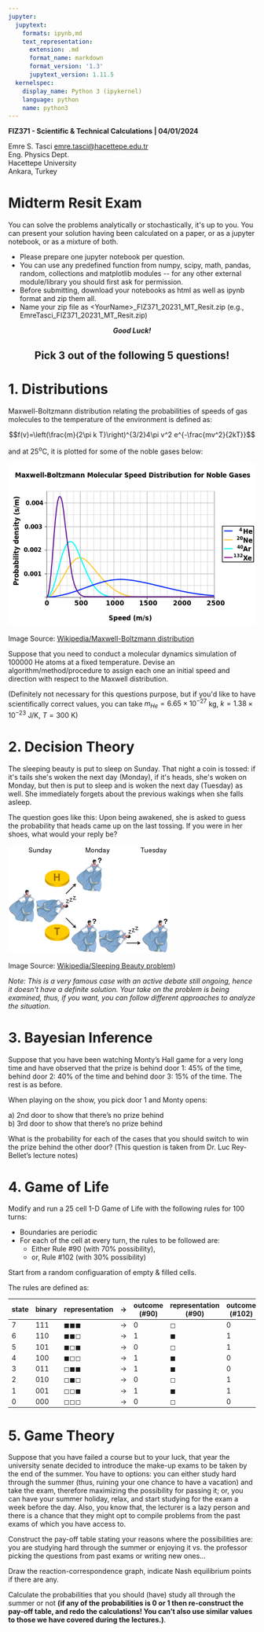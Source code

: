 ```yaml
---
jupyter:
  jupytext:
    formats: ipynb,md
    text_representation:
      extension: .md
      format_name: markdown
      format_version: '1.3'
      jupytext_version: 1.11.5
  kernelspec:
    display_name: Python 3 (ipykernel)
    language: python
    name: python3
---
```


**FIZ371 - Scientific & Technical Calculations | 04/01/2024**

Emre S. Tasci <emre.tasci@hacettepe.edu.tr>  
Eng. Physics Dept.  
Hacettepe University  
Ankara, Turkey

# Midterm Resit Exam
You can solve the problems analytically or stochastically, it's up to you. You can present your solution having been calculated on a paper, or as a jupyter notebook, or as a mixture of both.

* Please prepare one jupyter notebook per question.
* You can use any predefined function from numpy, scipy, math, pandas, random, collections and matplotlib modules -- for any other external module/library you should first ask for permission.
* Before submitting, download your notebooks as html as well as ipynb format and zip them all.
* Name your zip file as <YourName\>\_FIZ371_20231_MT_Resit.zip (e.g., EmreTasci_FIZ371_20231_MT_Resit.zip)

<center><b><i>Good Luck!</i></b></center>

<center><h2>Pick 3 out of the following 5 questions!</h2></center>


# 1. Distributions

Maxwell-Boltzmann distribution relating the probabilities of speeds of gas molecules to the temperature of the environment is defined as:

$$f(v)=\left(\frac{m}{2\pi k T}\right)^{3/2}4\pi v^2 e^{-\frac{mv^2}{2kT}}$$

and at 25<sup>o</sup>C, it is plotted for some of the noble gases below:

![images/MaxwellBoltzmann-en.png](images/MaxwellBoltzmann-en.png)

Image Source: [Wikipedia/Maxwell-Boltzmann distribution](https://en.wikipedia.org/wiki/Maxwell%E2%80%93Boltzmann_distribution)

Suppose that you need to conduct a molecular dynamics simulation of 100000 He atoms at a fixed temperature. Devise an algorithm/method/procedure to assign each one an initial speed and direction with respect to the Maxwell distribution.

(Definitely not necessary for this questions purpose, but if you'd like to have scientifically correct values, you can take $m_{He} = 6.65\times10^{-27}$ kg, $k = 1.38\times10^{-23}$ J/K, $T=300$ K)


# 2. Decision Theory

The sleeping beauty is put to sleep on Sunday. That night a coin is tossed: if it's tails she's woken the next day (Monday), if it's heads, she's woken on Monday, but then is put to sleep and is woken the next day (Tuesday) as well. She immediately forgets about the previous wakings when she falls asleep.

The question goes like this: Upon being awakened, she is asked to guess the probability that heads came up on the last tossing. If you were in her shoes, what would your reply be?

![images/Sleeping_beauty_problem.png](images/Sleeping_beauty_problem.png)

Image Source: [Wikipedia/Sleeping Beauty problem](https://en.wikipedia.org/wiki/Sleeping_Beauty_problem))

_Note: This is a very famous case with an active debate still ongoing, hence it doesn't have a definite solution. Your take on the problem is being examined, thus, if you want, you can follow different approaches to analyze the situation._


# 3. Bayesian Inference

Suppose that you have been watching Monty’s Hall game for a very long time and have observed that the prize is behind door 1: 45% of the time, behind door 2: 40% of the time and behind door 3: 15% of the time. The rest is as before.

When playing on the show, you pick door 1 and Monty opens:  

   a) 2nd door to show that there’s no prize behind  
   b) 3rd door to show that there’s no prize behind  

What is the probability for each of the cases that you should switch to win the prize behind the other door? 
(This question is taken from Dr. Luc Rey-Bellet’s lecture notes)


# 4. Game of Life

Modify and run a 25 cell 1-D Game of Life with the following rules for 100 turns:

* Boundaries are periodic
* For each of the cell at every turn, the rules to be followed are:
    * Either Rule #90 (with 70% possibility),
    * or, Rule #102 (with 30% possibility)

Start from a random configuaration of empty & filled cells.

The rules are defined as:

state|binary|representation|$\rightarrow$|outcome (#90)|representation (#90)|outcome (#102)|representation (#102)
---|---|---|---|---|---|---|---
7|111|◼◼◼ |$\rightarrow$|0|◻|0|◻
6|110|◼◼◻ |$\rightarrow$|1|◼|1|◼
5|101|◼◻◼ |$\rightarrow$|0|◻|1|◼
4|100|◼◻◻ |$\rightarrow$|1|◼|0|◻
3|011|◻◼◼ |$\rightarrow$|1|◼|0|◻
2|010|◻◼◻ |$\rightarrow$|0|◻|1|◼
1|001|◻◻◼ |$\rightarrow$|1|◼|1|◼
0|000|◻◻◻ |$\rightarrow$|0|◻|0|◻


# 5. Game Theory

Suppose that you have failed a course but to your luck, that year the university senate decided to introduce the make-up
exams to be taken by the end of the summer. You have to options: you can either study hard through the summer (thus,
ruining your one chance to have a vacation) and take the exam, therefore maximizing the possibility for passing it; or,
you can have your summer holiday, relax, and start studying for the exam a week before the day. Also, you know that,
the lecturer is a lazy person and there is a chance that they might opt to compile problems from the past exams of which
you have access to.

Construct the pay-off table stating your reasons where the possibilities are: you are studying hard through the summer
or enjoying it vs. the professor picking the questions from past exams or writing new ones...

Draw the reaction-correspondence graph, indicate Nash equilibrium points if there are any.

Calculate the probabilities that you should (have) study all through the summer or not **(if any of the probabilities is 0
or 1 then re-construct the pay-off table, and redo the calculations! You can’t also use similar values to those we
have covered during the lectures.)**.
